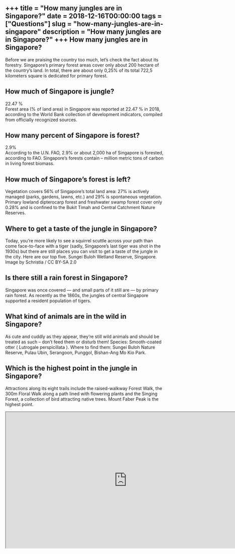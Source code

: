 +++
title = "How many jungles are in Singapore?"
date = 2018-12-16T00:00:00
tags = ["Questions"]
slug = "how-many-jungles-are-in-singapore"
description = "How many jungles are in Singapore?"
+++
How many jungles are in Singapore?
----------------------------------

Before we are praising the country too much, let’s check the fact about its forestry. Singapore’s primary forest areas cover only about 200 hectare of the country’s land. In total, there are about only 0,25% of its total 722,5 kilometers square is dedicated for primary forest.

How much of Singapore is jungle?
--------------------------------

22.47 %  
Forest area (% of land area) in Singapore was reported at 22.47 % in 2018, according to the World Bank collection of development indicators, compiled from officially recognized sources.

How many percent of Singapore is forest?
----------------------------------------

2.9%  
According to the U.N. FAO, 2.9% or about 2,000 ha of Singapore is forested, according to FAO. Singapore’s forests contain – million metric tons of carbon in living forest biomass.

How much of Singapore’s forest is left?
---------------------------------------

Vegetation covers 56% of Singapore’s total land area: 27% is actively managed (parks, gardens, lawns, etc.) and 29% is spontaneous vegetation. Primary lowland dipterocarp forest and freshwater swamp forest cover only 0.28% and is confined to the Bukit Timah and Central Catchment Nature Reserves.

Where to get a taste of the jungle in Singapore?
------------------------------------------------

Today, you’re more likely to see a squirrel scuttle across your path than come face-to-face with a tiger (sadly, Singapore’s last tiger was shot in the 1930s) but there are still places you can visit to get a taste of the jungle in the city. Here are our top five. Sungei Buloh Wetland Reserve, Singapore. Image by Schristia / CC BY-SA 2.0

Is there still a rain forest in Singapore?
------------------------------------------

Singapore was once covered — and small parts of it still are — by primary rain forest. As recently as the 1860s, the jungles of central Singapore supported a resident population of tigers.

What kind of animals are in the wild in Singapore?
--------------------------------------------------

As cute and cuddly as they appear, they’re still wild animals and should be treated as such – don’t feed them or disturb them! Species: Smooth-coated otter ( Lutrogale perspicillata ). Where to find them: Sungei Buloh Nature Reserve, Pulau Ubin, Serangoon, Punggol, Bishan-Ang Mo Kio Park.

Which is the highest point in the jungle in Singapore?
------------------------------------------------------

Attractions along its eight trails include the raised-walkway Forest Walk, the 300m Floral Walk along a path lined with flowering plants and the Singing Forest, a collection of bird attracting native trees. Mount Faber Peak is the highest point.

<iframe allow="accelerometer; autoplay; clipboard-write; encrypted-media; gyroscope; picture-in-picture" allowfullscreen="" class="__youtube_prefs__  epyt-is-override  no-lazyload" data-no-lazy="1" data-origheight="433" data-origwidth="770" data-skipgform_ajax_framebjll="" height="433" id="_ytid_50979" loading="lazy" src="https://www.youtube.com/embed/cRDgnLa42PQ?enablejsapi=1&autoplay=0&cc_load_policy=0&cc_lang_pref=&iv_load_policy=1&loop=0&modestbranding=0&rel=1&fs=1&playsinline=0&autohide=2&theme=dark&color=red&controls=1&" title="YouTube player" width="770"></iframe>
